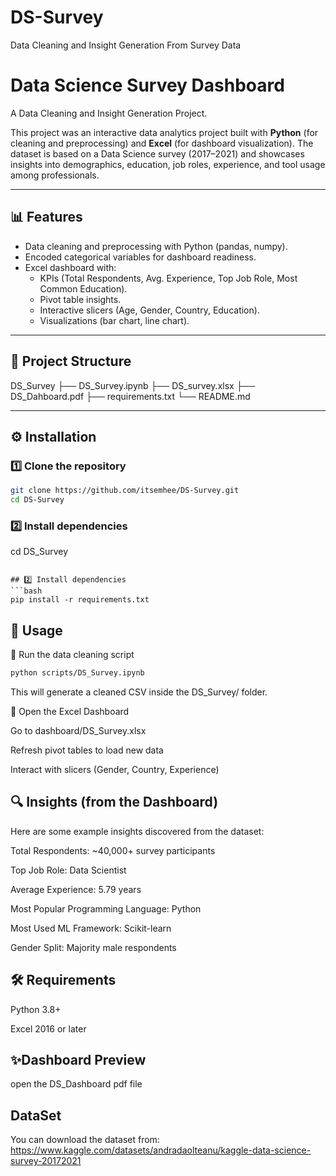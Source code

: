 # DS-Survey
Data Cleaning and Insight Generation From Survey Data

# Data Science Survey Dashboard  

A Data Cleaning and Insight Generation Project.

This project was an interactive data analytics project built with **Python** (for cleaning and preprocessing) and **Excel** (for dashboard visualization). The dataset is based on a Data Science survey (2017–2021) and showcases insights into demographics, education, job roles, experience, and tool usage among professionals.  

---

## 📊 Features  
- Data cleaning and preprocessing with Python (pandas, numpy).  
- Encoded categorical variables for dashboard readiness.  
- Excel dashboard with:  
  - KPIs (Total Respondents, Avg. Experience, Top Job Role, Most Common Education).  
  - Pivot table insights.  
  - Interactive slicers (Age, Gender, Country, Education).  
  - Visualizations (bar chart, line chart).  

---


## 📂 Project Structure

DS_Survey
├── DS_Survey.ipynb
├── DS_survey.xlsx
├── DS_Dahboard.pdf
├── requirements.txt
└── README.md


---

## ⚙️ Installation  

### 1️⃣ Clone the repository
```bash
git clone https://github.com/itsemhee/DS-Survey.git
cd DS-Survey
```

### 2️⃣ Install dependencies
cd DS_Survey
```

## 2️⃣ Install dependencies
```bash
pip install -r requirements.txt
```


## 🚀 Usage

🔹 Run the data cleaning script
```bash
python scripts/DS_Survey.ipynb
```


This will generate a cleaned CSV inside the DS_Survey/ folder.

🔹 Open the Excel Dashboard

Go to dashboard/DS_Survey.xlsx

Refresh pivot tables to load new data

Interact with slicers (Gender, Country, Experience)



## 🔍 Insights (from the Dashboard)

Here are some example insights discovered from the dataset:

Total Respondents: ~40,000+ survey participants

Top Job Role: Data Scientist

Average Experience: 5.79 years

Most Popular Programming Language: Python

Most Used ML Framework: Scikit-learn

Gender Split: Majority male respondents 


## 🛠️ Requirements

Python 3.8+

Excel 2016 or later


## ✨Dashboard Preview
open the DS_Dashboard pdf file


## DataSet
You can download the dataset from: https://www.kaggle.com/datasets/andradaolteanu/kaggle-data-science-survey-20172021
